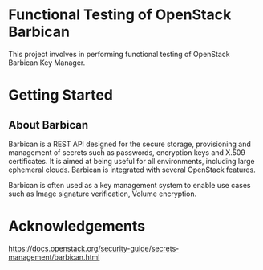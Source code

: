 # Functional Testing of OpenStack Barbican
This project involves in performing functional testing of OpenStack Barbican Key Manager.

# Getting Started
## About Barbican
Barbican is a REST API designed for the secure storage, provisioning and management of secrets such as passwords, encryption keys and X.509 certificates. It is aimed at being useful for all environments, including large ephemeral clouds. Barbican is integrated with several OpenStack features. 

Barbican is often used as a key management system to enable use cases such as Image signature verification, Volume encryption.

# Acknowledgements
https://docs.openstack.org/security-guide/secrets-management/barbican.html 
